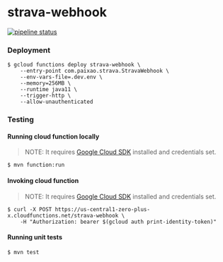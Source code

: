 # strava-webhook

[![pipeline status](https://gitlab.com/willianpaixao/strava-webhook/badges/master/pipeline.svg)](https://gitlab.com/willianpaixao/strava-webhook/-/commits/master)

### Deployment
```shell script
$ gcloud functions deploy strava-webhook \
    --entry-point com.paixao.strava.StravaWebhook \
    --env-vars-file=.dev.env \
    --memory=256MB \
    --runtime java11 \
    --trigger-http \
    --allow-unauthenticated
```

### Testing
#### Running cloud function locally
> NOTE: It requires [Google Cloud SDK](https://cloud.google.com/sdk) installed and credentials set.
```shell script
$ mvn function:run
```
#### Invoking cloud function
> NOTE: It requires [Google Cloud SDK](https://cloud.google.com/sdk) installed and credentials set.
```shell script
$ curl -X POST https://us-central1-zero-plus-x.cloudfunctions.net/strava-webhook \
    -H "Authorization: bearer $(gcloud auth print-identity-token)"
```
#### Running unit tests
```shell script
$ mvn test
```
